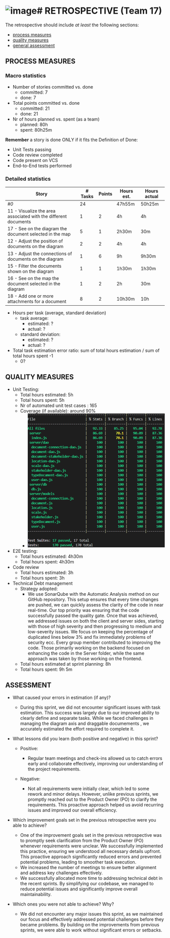 ![image](https://github.com/user-attachments/assets/cdb56236-3b3b-444e-bd18-d7ef3ea80494)# RETROSPECTIVE (Team 17)
=====================================

The retrospective should include _at least_ the following
sections:

- [process measures](#process-measures)
- [quality measures](#quality-measures)
- [general assessment](#assessment)

## PROCESS MEASURES 


### Macro statistics

- Number of stories committed vs. done
  - committed: 7
  - done: 7
- Total points committed vs. done
  - committed: 21
  - done: 21
- Nr of hours planned vs. spent (as a team)
  - planned: 80h 
  - spent: 80h25m

**Remember**  a story is done ONLY if it fits the Definition of Done:
 
- Unit Tests passing
- Code review completed
- Code present on VCS
- End-to-End tests performed

### Detailed statistics

| Story  | # Tasks | Points | Hours est. | Hours actual |
|--------|---------|--------|------------|--------------|
| _#0_                                            | 24      |        | 47h55m    | 50h25m      |
| 11 - Visualize the area associated with the different documents     | 1       | 2      | 4h        | 4h           |
| 17 - See on the diagram the document selected in the map                          |    5    | 1      | 2h30m         | 30m       |
| 12 -  Adjust the position of documents on the diagram                    | 2       | 2      | 4h        | 4h      |
| 13 -  Adjust the connections of documents on the diagram         | 1      | 6      | 9h        | 9h30m      |
| 15 -  Filter the documents shown on the diagram         | 1      | 1      | 1h30m        | 1h30m      |
| 16 -  See on the map the document selected in the diagram         | 1      | 2      | 2h        | 30m      |
| 18 -  Add one or more attachments for a document         | 8      | 2      | 10h30m        | 10h      |
- Hours per task (average, standard deviation)
  - task average:
    - estimated: ? 
    - actual: ?
  - standard deviation:
    - estimated: ?
    - actual: ?
- Total task estimation error ratio: sum of total hours estimation / sum of total hours spent -1
  - 0?

  
## QUALITY MEASURES 

- Unit Testing:
  - Total hours estimated: 5h
  - Total hours spent: 5h
  - Nr of automated unit test cases : 165 
  - Coverage (if available): around 90%
    - ![Coverage](../images/test_report/sprint4.png)
- E2E testing:
  - Total hours estimated: 4h30m
  - Total hours spent: 4h30m
- Code review 
  - Total hours estimated: 3h
  - Total hours spent: 3h
- Technical Debt management
  - Strategy adopted: 
    - We use SonarQube with the Automatic Analysis method on our GitHub repository. This setup ensures that every time changes are pushed, we can quickly assess the clarity of the code in near real-time.
        Our top priority was ensuring that the code successfully passed the quality gate.
        Once that was achieved, we addressed issues on both the client and server sides, starting with those of high severity and then progressing to medium and low-severity issues.
        We focus  on keeping the percentage of duplicated lines below 3% and fix immediately problems of security ecc.
        Every group member contributed to improving the code. Those primarily working on the backend focused on enhancing the code in the Server folder, while the same approach was taken by those working on the frontend. 
  - Total hours estimated at sprint planning: 8h
  - Total hours spent: 9h 5m
  
## ASSESSMENT

- What caused your errors in estimation (if any)?

  - During this sprint, we did not encounter significant issues with task estimation. This success was largely due to our improved ability to clearly define and separate tasks. While we faced challenges in managing the diagram axis and draggable documements , we accurately estimated the effort required to complete it.

- What lessons did you learn (both positive and negative) in this sprint?

  - Positive:

    - Regular team meetings and check-ins allowed us to catch errors early and collaborate effectively, improving our understanding of the project requirements.

  - Negative:

    - Not all requirements were initially clear, which led to some rework and minor delays. However, unlike previous sprints, we promptly reached out to the Product Owner (PO) to clarify the requirements. This proactive approach helped us avoid recurring issues and improved our overall efficiency.

- Which improvement goals set in the previous retrospective were you able to achieve?

  - One of the improvement goals set in the previous retrospective was to promptly seek clarification from the Product Owner (PO) whenever requirements were unclear. We successfully implemented this practice, ensuring we understood all necessary details upfront. This proactive approach significantly reduced errors and prevented potential problems, leading to smoother task execution.
  - We increased the number of meetings to ensure better alignment and address key challenges effectively.
  - We successfully allocated more time to addressing technical debt in the recent sprints. By simplifying our codebase, we managed to reduce potential issues and significantly improve overall maintainability. 

- Which ones you were not able to achieve? Why?
  - We did not encounter any major issues this sprint, as we maintained our focus and effectively addressed potential challenges before they became problems. By building on the improvements from previous sprints, we were able to work without significant errors or setbacks.
